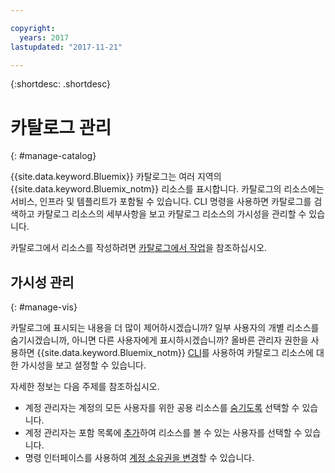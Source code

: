 ```yaml
---

copyright:
  years: 2017
lastupdated: "2017-11-21"

---
```


{:shortdesc: .shortdesc}

# 카탈로그 관리
{: #manage-catalog}

{{site.data.keyword.Bluemix}} 카탈로그는 여러 지역의 {{site.data.keyword.Bluemix_notm}} 리소스를 표시합니다. 카탈로그의 리소스에는 서비스, 인프라 및 템플리트가 포함될 수 있습니다. CLI 명령을 사용하면 카탈로그를 검색하고 카탈로그 리소스의 세부사항을 보고 카탈로그 리소스의 가시성을 관리할 수 있습니다.

카탈로그에서 리소스를 작성하려면 [카탈로그에서 작업](/docs/overview/ui.html#catalogcreate)을 참조하십시오.

## 가시성 관리
{: #manage-vis}

카탈로그에 표시되는 내용을 더 많이 제어하시겠습니까? 일부 사용자의 개별 리소스를 숨기시겠습니까, 아니면 다른 사용자에게 표시하시겠습니까? 올바른 관리자 권한을 사용하면 {{site.data.keyword.Bluemix_notm}} [CLI](/docs/cli/reference/bluemix_cli/get_started.html#getting-started)를 사용하여 카탈로그 리소스에 대한 가시성을 보고 설정할 수 있습니다.

자세한 정보는 다음 주제를 참조하십시오.

* 계정 관리자는 계정의 모든 사용자를 위한 공용 리소스를 [숨기도록](/docs/admin/exclude.html) 선택할 수 있습니다.
* 계정 관리자는 포함 목록에 [추가](/docs/admin/include.html)하여 리소스를 볼 수 있는 사용자를 선택할 수 있습니다.
* 명령 인터페이스를 사용하여 [계정 소유권을 변경](/docs/admin/owners.html)할 수 있습니다.
